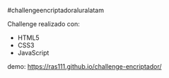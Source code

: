 #challengeencriptadoraluralatam

Challenge realizado con: 
 - HTML5
 - CSS3
 - JavaScript

demo: https://ras111.github.io/challenge-encriptador/